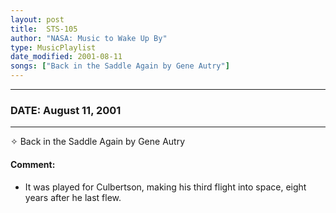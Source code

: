 ```yaml
---
layout: post
title:  STS-105
author: "NASA: Music to Wake Up By"
type: MusicPlaylist
date_modified: 2001-08-11
songs: ["Back in the Saddle Again by Gene Autry"]
---
```


----
### DATE: August 11, 2001
----
✧ Back in the Saddle Again by Gene Autry

#### Comment:
* It was played for Culbertson, making his third flight into space, eight years after he last flew.



<br/>
<center>
	<a target="_blank"
	   href="https://twitter.com/intent/tweet?hashtags=Space,NASA,Playlist,NASAWakeupCalls,SpaceProgram&text={{ page.author}}, '{{ page.songs.first }}' {{ page.title }}, {{ page.date | date: '%B %d, %Y' }}. {{ site.url }}{{ page.url }}&via=nasawakeupcalls"><i class="fab fa-twitter" alt="Tweet this page" style="font-size: 1.3em;"></i></a>
	&nbsp; 	<i class="fas fa-user-astronaut" style="font-size: 1.5em;"></i> &nbsp;
    <a type="amzn" search="'Back in the Saddle Again by Gene Autry'" category="popular music">
    <i class="fab fa-amazon" style="font-size: 1.3em;"></i></a>
</center>
